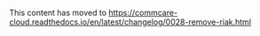 This content has moved to https://commcare-cloud.readthedocs.io/en/latest/changelog/0028-remove-riak.html
